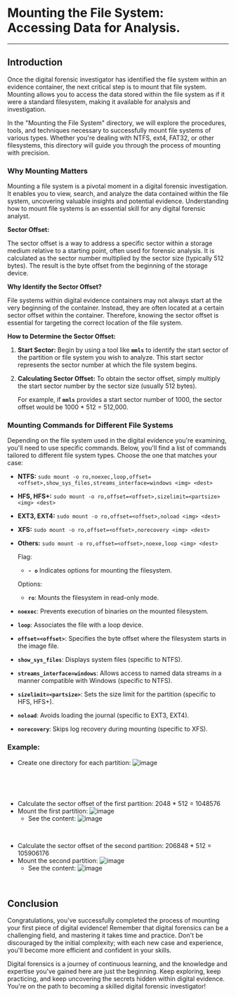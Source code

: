 # **Mounting the File System: Accessing Data for Analysis.**

---

## **Introduction**

Once the digital forensic investigator has identified the file system within an evidence container, the next critical step is to mount that file system. Mounting allows you to access the data stored within the file system as if it were a standard filesystem, making it available for analysis and investigation.

In the "Mounting the File System" directory, we will explore the procedures, tools, and techniques necessary to successfully mount file systems of various types. Whether you're dealing with NTFS, ext4, FAT32, or other filesystems, this directory will guide you through the process of mounting with precision.

### Why Mounting Matters

Mounting a file system is a pivotal moment in a digital forensic investigation. It enables you to view, search, and analyze the data contained within the file system, uncovering valuable insights and potential evidence. Understanding how to mount file systems is an essential skill for any digital forensic analyst.

**Sector Offset:**

The sector offset is a way to address a specific sector within a storage medium relative to a starting point, often used for forensic analysis.  It is calculated as the sector number multiplied by the sector size (typically 512 bytes). The result is the byte offset from the beginning of the storage device.

**Why Identify the Sector Offset?**

File systems within digital evidence containers may not always start at the very beginning of the container. Instead, they are often located at a certain sector offset within the container. Therefore, knowing the sector offset is essential for targeting the correct location of the file system.

**How to Determine the Sector Offset:**

1. **Start Sector:** Begin by using a tool like **`mmls`** to identify the start sector of the partition or file system you wish to analyze. This start sector represents the sector number at which the file system begins.
2. **Calculating Sector Offset:** To obtain the sector offset, simply multiply the start sector number by the sector size (usually 512 bytes).
    
    For example, if **`mmls`** provides a start sector number of 1000, the sector offset would be 1000 * 512 = 512,000.
    

### Mounting Commands for Different File Systems

Depending on the file system used in the digital evidence you're examining, you'll need to use specific commands. Below, you'll find a list of commands tailored to different file system types. Choose the one that matches your case:

- **NTFS:** `sudo mount -o ro,noexec,loop,offset=<offset>,show_sys_files,streams_interface=windows <img> <dest>`
- **HFS, HFS+:** `sudo mount -o ro,offset=<offset>,sizelimit=<partsize> <img> <dest>`
- **EXT3, EXT4:** `sudo mount -o ro,offset=<offset>,noload <img> <dest>`
- **XFS:** `sudo mount -o ro,offset=<offset>,norecovery <img> <dest>`
- **Others:** `sudo mount -o ro,offset=<offset>,noexe,loop <img> <dest>`

  Flag:
  - **`- o`** Indicates options for mounting the filesystem.
 
  Options:
  - **`ro`**: Mounts the filesystem in read-only mode.
- **`noexec`**: Prevents execution of binaries on the mounted filesystem.
- **`loop`**: Associates the file with a loop device.
- **`offset=<offset>`**: Specifies the byte offset where the filesystem starts in the image file.
- **`show_sys_files`**: Displays system files (specific to NTFS).
- **`streams_interface=windows`**: Allows access to named data streams in a manner compatible with Windows (specific to NTFS).
- **`sizelimit=<partsize>`**: Sets the size limit for the partition (specific to HFS, HFS+).
- **`noload`**: Avoids loading the journal (specific to EXT3, EXT4).
- **`norecovery`**: Skips log recovery during mounting (specific to XFS).

  

### Example:

- Create one directory for each partition:
  ![image](https://github.com/JESUSAMM/Unraveling-the-Enigma-of-Mounting-Dead-Forensic-Evidence/assets/149633912/6f5e8e42-d99b-421a-952d-affe956175d4)

  &nbsp;
&nbsp;
&nbsp;

&nbsp;
&nbsp;
&nbsp;


- Calculate the sector offset of the first partition: 2048 * 512 = 1048576
- Mount the first partition:
  ![image](https://github.com/JESUSAMM/Unraveling-the-Enigma-of-Mounting-Dead-Forensic-Evidence/assets/149633912/e848a436-f82e-4ba4-9eec-25aa9382bcaf)
   - See the content:
  ![image](https://github.com/JESUSAMM/Unraveling-the-Enigma-of-Mounting-Dead-Forensic-Evidence/assets/149633912/82e73a1d-49f1-4ff1-ac98-49d4a1f2bdcd)

&nbsp;
&nbsp;
&nbsp;
&nbsp;
&nbsp;
&nbsp;




- Calculate the sector offset of the second partition: 206848 * 512 = 105906176
- Mount the second partition:
  ![image](https://github.com/JESUSAMM/Unraveling-the-Enigma-of-Mounting-Dead-Forensic-Evidence/assets/149633912/813b7396-378d-462e-a21a-0ed0c67485ce)
  - See the content:
  ![image](https://github.com/JESUSAMM/Unraveling-the-Enigma-of-Mounting-Dead-Forensic-Evidence/assets/149633912/ae6819d0-6dab-4e48-8b80-d4d73df8aad3)

&nbsp;
&nbsp;
&nbsp;
&nbsp;
&nbsp;
&nbsp;



## Conclusion

Congratulations, you've successfully completed the process of mounting your first piece of digital evidence! Remember that digital forensics can be a challenging field, and mastering it takes time and practice. Don't be discouraged by the initial complexity; with each new case and experience, you'll become more efficient and confident in your skills.

Digital forensics is a journey of continuous learning, and the knowledge and expertise you've gained here are just the beginning. Keep exploring, keep practicing, and keep uncovering the secrets hidden within digital evidence. You're on the path to becoming a skilled digital forensic investigator!

